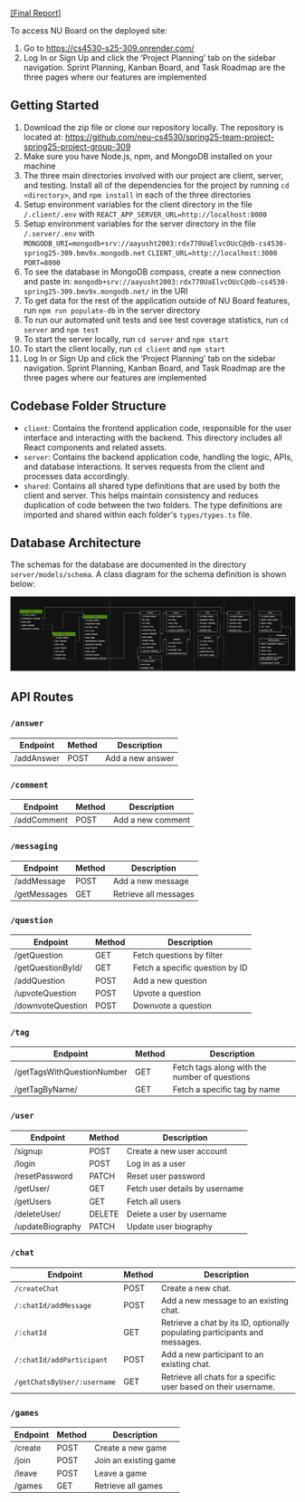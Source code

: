 [[Final Report]](https://docs.google.com/document/d/1W-3TLooBGI3vS3qcvTvsoxrtkUL_iG2LdudOZcJzQxk/edit?tab=t.0)

To access NU Board on the deployed site:

1. Go to https://cs4530-s25-309.onrender.com/
2. Log In or Sign Up and click the ‘Project Planning’ tab on the sidebar navigation. Sprint Planning, Kanban Board, and Task Roadmap are the three pages where our features are implemented

## Getting Started

1. Download the zip file or clone our repository locally. The repository is located at: https://github.com/neu-cs4530/spring25-team-project-spring25-project-group-309
2. Make sure you have Node.js, npm, and MongoDB installed on your machine
3. The three main directories involved with our project are client, server, and testing. Install all of the dependencies for the project by running `cd <directory>`, and `npm install` in each of the three directories
4. Setup environment variables for the client directory in the file `/.client/.env` with `REACT_APP_SERVER_URL=http://localhost:8000`
5. Setup environment variables for the server directory in the file `/.server/.env` with
`MONGODB_URI=mongodb+srv://aayusht2003:rdx770UaElvcOUcC@db-cs4530-spring25-309.bmv9x.mongodb.net`
`CLIENT_URL=http://localhost:3000`
`PORT=8000`
6. To see the database in MongoDB compass, create a new connection and paste in: `mongodb+srv://aayusht2003:rdx770UaElvcOUcC@db-cs4530-spring25-309.bmv9x.mongodb.net/` in the URI
7. To get data for the rest of the application outside of NU Board features, run `npm run populate-db` in the server directory
8. To run our automated unit tests and see test coverage statistics, run `cd server` and `npm test`
9. To start the server locally, run `cd server` and `npm start`
10. To start the client locally, run `cd client` and `npm start`
11. Log In or Sign Up and click the ‘Project Planning’ tab on the sidebar navigation. Sprint Planning, Kanban Board, and Task Roadmap are the three pages where our features are implemented


## Codebase Folder Structure

- `client`: Contains the frontend application code, responsible for the user interface and interacting with the backend. This directory includes all React components and related assets.
- `server`: Contains the backend application code, handling the logic, APIs, and database interactions. It serves requests from the client and processes data accordingly.
- `shared`: Contains all shared type definitions that are used by both the client and server. This helps maintain consistency and reduces duplication of code between the two folders. The type definitions are imported and shared within each folder's `types/types.ts` file.

## Database Architecture

The schemas for the database are documented in the directory `server/models/schema`.
A class diagram for the schema definition is shown below:

![Class Diagram](nuboard_schema.jpg)

## API Routes

### `/answer`

| Endpoint   | Method | Description      |
| ---------- | ------ | ---------------- |
| /addAnswer | POST   | Add a new answer |

### `/comment`

| Endpoint    | Method | Description       |
| ----------- | ------ | ----------------- |
| /addComment | POST   | Add a new comment |

### `/messaging`

| Endpoint     | Method | Description           |
| ------------ | ------ | --------------------- |
| /addMessage  | POST   | Add a new message     |
| /getMessages | GET    | Retrieve all messages |

### `/question`

| Endpoint          | Method | Description                     |
| ----------------- | ------ | ------------------------------- |
| /getQuestion      | GET    | Fetch questions by filter       |
| /getQuestionById/ | GET    | Fetch a specific question by ID |
| /addQuestion      | POST   | Add a new question              |
| /upvoteQuestion   | POST   | Upvote a question               |
| /downvoteQuestion | POST   | Downvote a question             |

### `/tag`

| Endpoint                   | Method | Description                                   |
| -------------------------- | ------ | --------------------------------------------- |
| /getTagsWithQuestionNumber | GET    | Fetch tags along with the number of questions |
| /getTagByName/             | GET    | Fetch a specific tag by name                  |

### `/user`

| Endpoint         | Method | Description                    |
| ---------------- | ------ | ------------------------------ |
| /signup          | POST   | Create a new user account      |
| /login           | POST   | Log in as a user               |
| /resetPassword   | PATCH  | Reset user password            |
| /getUser/        | GET    | Fetch user details by username |
| /getUsers        | GET    | Fetch all users                |
| /deleteUser/     | DELETE | Delete a user by username      |
| /updateBiography | PATCH  | Update user biography          |

### `/chat`

| Endpoint                    | Method | Description                                                                 |
| --------------------------- | ------ | --------------------------------------------------------------------------- |
| `/createChat`               | POST   | Create a new chat.                                                          |
| `/:chatId/addMessage`       | POST   | Add a new message to an existing chat.                                      |
| `/:chatId`                  | GET    | Retrieve a chat by its ID, optionally populating participants and messages. |
| `/:chatId/addParticipant`   | POST   | Add a new participant to an existing chat.                                  |
| `/getChatsByUser/:username` | GET    | Retrieve all chats for a specific user based on their username.             |

### `/games`

| Endpoint | Method | Description           |
| -------- | ------ | --------------------- |
| /create  | POST   | Create a new game     |
| /join    | POST   | Join an existing game |
| /leave   | POST   | Leave a game          |
| /games   | GET    | Retrieve all games    |

